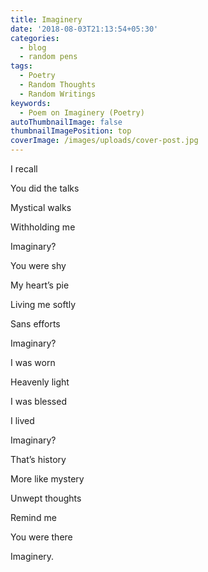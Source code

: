 ```yaml
---
title: Imaginery
date: '2018-08-03T21:13:54+05:30'
categories:
  - blog
  - random pens
tags:
  - Poetry
  - Random Thoughts
  - Random Writings
keywords:
  - Poem on Imaginery (Poetry)
autoThumbnailImage: false
thumbnailImagePosition: top
coverImage: /images/uploads/cover-post.jpg
---
```

I recall

You did the talks

Mystical walks

Withholding me

Imaginary?



You were shy

My heart’s pie

Living me softly

Sans efforts

Imaginary?



I was worn

Heavenly light

I was blessed

I lived

Imaginary?



That’s history

More like mystery

Unwept thoughts

Remind me

You were there

Imaginery.
